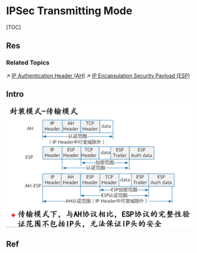# IPSec Transmitting Mode

[TOC]



## Res
### Related Topics
↗ [IP Authentication Header (AH)](../IP%20Authentication%20Header%20(AH)/IP%20Authentication%20Header%20(AH).md)
↗ [IP Encapsulation Security Payload (ESP)](../IP%20Encapsulation%20Security%20Payload%20(ESP)/IP%20Encapsulation%20Security%20Payload%20(ESP).md)



## Intro
![](../../../../../../../Assets/Pics/Screenshot%202024-01-05%20at%2012.16.25PM.png)



## Ref


